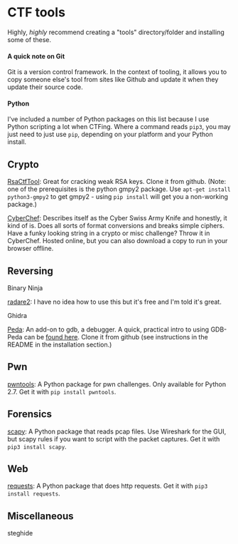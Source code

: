 # CTF tools
Highly, *highly* recommend creating a "tools" directory/folder and installing some of these.

#### A quick note on Git
Git is a version control framework. In the context of tooling, it allows you to copy someone else's tool from sites like Github and update it when they update their source code.

#### Python
I've included a number of Python packages on this list because I use Python scripting a lot when CTFing. Where a command reads `pip3`, you may just need to just use `pip`, depending on your platform and your Python install.

## Crypto
[RsaCtfTool](https://github.com/Ganapati/RsaCtfTool): Great for cracking weak RSA keys. 
Clone it from github. (Note: one of the prerequisites is the python gmpy2 package. Use `apt-get install python3-gmpy2` to get gmpy2 - using `pip install` will get you a non-working package.)

[CyberChef](https://gchq.github.io/CyberChef/): Describes itself as the Cyber Swiss Army Knife and honestly, it kind of is. Does all sorts of format conversions and breaks simple ciphers. 
Have a funky looking string in a crypto or misc challenge? Throw it in CyberChef. 
Hosted online, but you can also download a copy to run in your browser offline.

## Reversing
Binary Ninja

[radare2](https://github.com/radare/radare2): I have no idea how to use this but it's free and I'm told it's great.

Ghidra

[Peda](https://github.com/longld/peda): An add-on to gdb, a debugger.
A quick, practical intro to using GDB-Peda can be [found here](https://www.blackroomsec.com/reversing-small-crackme-w-gdb-peda/).
Clone it from github (see instructions in the README in the installation section.)

## Pwn
[pwntools](https://github.com/Gallopsled/pwntools): A Python package for pwn challenges. Only available for Python 2.7. Get it with `pip install pwntools`. 

## Forensics
[scapy](https://scapy.readthedocs.io/en/latest/): A Python package that reads pcap files. Use Wireshark for the GUI, but scapy rules if you want to script with the packet captures. 
Get it with `pip3 install scapy`.


## Web
[requests](http://docs.python-requests.org/en/master/): A Python package that does http requests. Get it with `pip3 install requests`.



## Miscellaneous
steghide